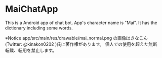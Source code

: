 # MaiChatApp
This is a Android app of chat bot. App's character name is "Mai". It has the dictionary including some words. 

※Notice
app/src/main/res/drawable/mai_normal.png の画像はきなこん(Twitter: @kinakon0202 )氏に著作権があります。
個人での使用を超えた無断転載、転用を禁止します。
